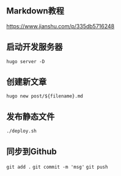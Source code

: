 ## Markdown教程
https://www.jianshu.com/p/335db5716248

## 启动开发服务器
`hugo server -D`

## 创建新文章
`hugo new post/${filename}.md`

## 发布静态文件
`./deploy.sh`


## 同步到Github

`git add .`
`git commit -m 'msg'`
`git push`